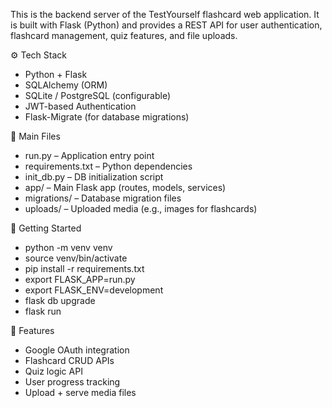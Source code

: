 This is the backend server of the TestYourself flashcard web application. It is built with Flask (Python) and provides a REST API for user authentication, flashcard management, quiz features, and file uploads.

⚙️ Tech Stack
- Python + Flask
- SQLAlchemy (ORM)
- SQLite / PostgreSQL (configurable)
- JWT-based Authentication
- Flask-Migrate (for database migrations)

📂 Main Files
- run.py – Application entry point
- requirements.txt – Python dependencies
- init_db.py – DB initialization script
- app/ – Main Flask app (routes, models, services)
- migrations/ – Database migration files
- uploads/ – Uploaded media (e.g., images for flashcards)

🚀 Getting Started
- python -m venv venv
- source venv/bin/activate 
- pip install -r requirements.txt
- export FLASK_APP=run.py
- export FLASK_ENV=development
- flask db upgrade
- flask run

📌 Features
- Google OAuth integration 
- Flashcard CRUD APIs
- Quiz logic API
- User progress tracking
- Upload + serve media files
